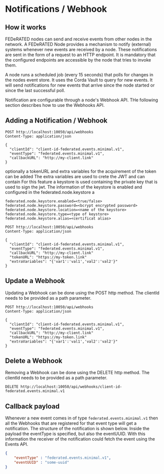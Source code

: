 # Notifications / Webhook

## How it works

FEDeRATED nodes can send and receive events from other nodes in the network. A FEDeRATED Node provides a mechanism to notify (external) systems
whenever new events are received by a node. These notifications are sent in the form of a request to an HTTP endpoint. 
It is mandatory that the configured endpoints are accessible by the node that tries to invoke them.

A node runs a scheduled job (every 15 seconds) that polls for changes in the nodes event store. It uses the Corda Vault to query for new events.
It will send notifications for new events that arrive since the node started or since the last successful poll.

Notification are configurable through a node's Webhook API. THe following section describes how to use the Webhooks API.

## Adding a Notification / Webhook

```http request
POST http://localhost:10050/api/webhooks
Content-Type: application/json

{
  "clientId": "client-id-federated.events.minimal.v1",
  "eventType": "federated.events.minimal.v1",
  "callbackURL": "http://my-client.link"
}
```

optionally a tokenURL and extra variables for the acquirement of the token can be added 
The extra variables are used to crete the JWT and can contain 
For this feature a keystore is used containing the private key that is used to sign the jwt. 
The information of the keystore is enabled and configured in the federated.node.keystore a

```configuration
federated.node.keystore.enabled=<true/false>
federated.node.keystore.password=<bcrypt encrypted password> 
federated.node.keystore.location=<name of the keystore>
federated.node.keystore.type=<type of keystore>
federated.node.keystore.alias=<certificat alias> 
```

```http request
POST http://localhost:10050/api/webhooks
Content-Type: application/json

{
  "clientId": "client-id-federated.events.minimal.v1",
  "eventType": "federated.events.minimal.v1",
  "callbackURL": "http://my-client.link"
  "tokenURL": "https://my-token.link"
  "extraVariables": "{'var1':'val1','val2':'val2'}"
}
```

## Update a Webhook

Updating a Webhook can be done using the POST http method. The clientId needs to be provided as a path parameter.

```http request
POST http://localhost:10050/api/webhooks
Content-Type: application/json

{
  "clientId": "client-id-federated.events.minimal.v1",
  "eventType": "federated.events.minimal.v1",
  "callbackURL": "http://my-client.link"
  "tokenURL": "https://my-token.link"
  "extraVariables": "{'var1':'val1','val2':'val2'}"
}
```

## Delete a Webhook

Removing a Webhook can be done using the DELETE http method. The clientId needs to be provided as a path parameter.

```http request
DELETE http://localhost:10050/api/webhooks/client-id-federated.events.minimal.v1
```

## Callback payload

Whenever a new event comes in of type `federated.events.minimal.v1` then all the Webhooks that are registered for that event type
will get a notification. The structure of the notification is shown below. Inside the payload the eventType is specified, but also the
eventUUID. With this information the receiver of the notification could fetch the event using the Events API.

```json
{
    "eventType" : "federated.events.minimal.v1",
    "eventUUID" : "some-uuid"
}
```
